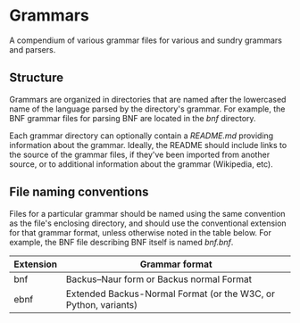# Grammars

A compendium of various grammar files for various and sundry grammars and parsers.

## Structure

Grammars are organized in directories that are named after the lowercased name of the language parsed by the directory's grammar. For example, the BNF grammar files for parsing BNF are located in the *bnf* directory.

Each grammar directory can optionally contain a *README.md* providing information about the grammar. Ideally, the README should include links to the source of the grammar files, if they've been imported from another source, or to additional information about the grammar (Wikipedia, etc).

## File naming conventions

Files for a particular grammar should be named using the same convention as the file's enclosing directory, and should use the conventional extension for that grammar format, unless otherwise noted in the table below. For example, the BNF file describing BNF itself is named *bnf.bnf*.

| Extension | Grammar format                                     |
|-----------|----------------------------------------------------|
| bnf       | Backus–Naur form or Backus normal Format           |
| ebnf      | Extended Backus-Normal Format (or the W3C, or Python, variants) |
